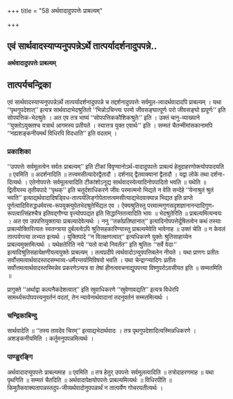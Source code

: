 +++
title = "58 अर्थवादादुपपत्तेः प्राबल्यम्"

+++


## एवं सार्थवादस्याप्यनुपपन्नेऽर्थे तात्पर्यादर्शनादुपपन्ने..

**अर्थवादादुपपत्तेः प्राबल्यम्**

## **तात्पर्यचन्द्रिका**

एवं सार्थवादस्याप्यनुपपन्नेऽर्थे तात्पर्यादर्शनादुपपन्ने च तद्दर्शनादुपपत्तेः सर्वमूल-त्वादर्थवादादपि प्राबल्यम् । यथा ‘‘पृथगुपदेशात्’’ इत्यत्र सार्थवादाभेदश्रुतितो ‘‘भिन्नोऽचिन्त्यः परमो जीवसङ्घात्पूर्णः परो जीवसङ्घो ह्यपूर्णः’’ इति सोपपत्तिक-भेदश्रुतेः । अत एव तत्र भाष्यं ‘‘सोपपत्तिककौशिकश्रुतेः’’ इति । उक्तं चानु-व्याख्याने ‘‘युक्तोऽयुक्तश्च यत्रार्थ आगमस्य प्रतीयते । स्यात्तत्र युक्त एवार्थः’’ इति । सम्मतं चैतन्मीमांसकानामपि ‘‘नह्यशङ्कनीयमर्थं विधिरपि विदधाति’’ इति वदताम् ।

### **प्रकाशिका**

‘‘उपपत्तेः सर्वमूलत्वेन सर्वतः प्राबल्यम्’’ इति टीकां विवृण्वानोऽर्थ-वादादुपपत्तेः प्राबल्यं हेतूदाहरणोक्त्योपपादयति ॥ एवमिति ॥ अदर्शनादिति ॥ तत्त्वमसीत्यादेरद्वैतादौ । दर्शनाद् द्वैतवाक्यानां द्वैतादौ । यद्वा लोके तथा दर्शना-दित्यर्थः । एतेनोपपत्तेः सर्वमूलत्वादिति टीकांशोऽनूद्य सार्थवादस्येत्यादिनोपपादितो भवति ॥ यथेति ॥ द्वितीयस्य तृतीयपादे ‘‘पृथक्’’ इति चतुर्दशाधिकरणे जीवः परमात्मनो भिद्यते न वेति सन्देहे ‘‘येनाश्रुतं श्रुतं भवति’’ इत्याद्यर्थवादादिषड्विध-तात्पर्यलिङ्गोपेतात्तत्वमसीत्याद्यभेदवाक्यान्न भिद्यत इति प्राप्ते पूर्णत्वादिविरुद्धधर्मवत्त्व-रूपयुक्त्युपेतभेदश्रुतेर्भिद्यत एव । ऐक्यश्रुतिस्तु परमात्मगुणसदृशज्ञानानन्दादिगुण-रूपत्वात्सिंहश्चैत्र इतिवद्गौण्या वृत्त्योपपद्यत इति सिद्धान्तितत्वादिति भावः ॥ भेदश्रुतेरिति ॥ प्राबल्यमित्यन्वयः । अत एव उपपत्तियुक्तायाः प्राबल्यादेवेत्यर्थः । ननु ‘‘तर्काप्रतिष्ठानात्’’ इत्यादिनोपपत्तेर्दूषितत्वेन कथं तस्याः प्राबल्योक्तिरित्यतः स्वतन्त्राया दुर्बलत्वेऽपि श्रुतिसहकारिण्यास्तु प्राबल्यमेवेति भावेनाह ॥ उक्तं चेति ॥ न केवलं तात्पर्यगत्या लभ्यत इत्यर्थः । युक्तिपादे ‘‘न विलक्षणत्वात्’’ इत्यधिकरणे युक्तेः श्रुतिसाहाय्येन प्राबल्यमुक्तमित्यर्थः । यथेक्षतेरिति नये ‘‘यतो वाचो निवर्तंत’’ इति श्रुतितः ‘‘सर्वे वेदाः’’ इत्यादिश्रुतिसहायेक्षणीयत्वयुक्तेः प्राबल्यम् । तत्वप्रदीपे त्वर्थवादोऽप्युपपत्तिबलेन नीयते । यथा प्राणगः प्रतीतः सर्वोत्तमत्वार्थवादस्तदसम्भाव्य-धर्मैरन्तर्यामिविषयो भवति । यथा चेन्द्राग्न्यादिगः प्रतीतः सर्वोत्तमत्वार्थवादस्तस्मिन्नेव प्रकरणेऽन्यत्र वा तेषां हीनत्ववचनाद्युपपत्त्या विष्णुपरोऽवसीयत इति ॥ सम्मतमिति ॥

प्रागुक्ते ‘‘अर्थाद्वा कल्पनैकदेशत्वात्’’ इति स्रुवाधिकरणे ‘‘स्रुवेणावद्यति’’ इत्यत्र विधेरपि सामर्थ्यरूपोपपत्त्यनुवर्तनं वदतां, तेन न्यायेनार्थवादानां तदनुवर्तनं सम्मतमित्यर्थः ।

### **चन्द्रिकाबिन्दु**

सार्थवादेति ॥ ‘‘तस्य तावदेव चिरम्’’ इत्याद्यभेदार्थवादः । तत्र पृथगुपदेशादित्यस्मिन्नधिकरणे । अशङ्कनीयमिति । कर्तुमनुपपन्नमित्यर्थः ।

### **पाण्डुरङ्गि**

अर्थवादादप्युपपत्तेः प्राबल्यमाह ॥ एवमिति ॥ तत्र हेतुर् उपपत्तेः सर्वमूलत्वादिति ॥ तत्रोदाहरणमाह ॥ यथा पृथगिति ॥ सम्मतं चैतदिति ॥ अर्थवादापेक्षयोपपत्तेः प्राबल्यमित्यर्थः ॥ विधिरपीति ॥ किमुतैकवाक्यतापन्नस्तदुप-जीव्यर्थवादोनुपपन्नार्थं न तात्पर्येण गोचरयतीत्यर्थः ।

